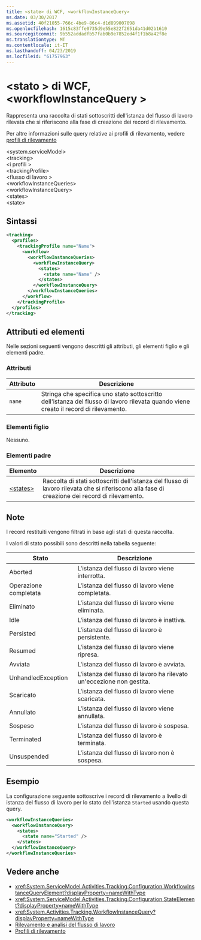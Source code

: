 ```yaml
---
title: <state> di WCF, <workflowInstanceQuery>
ms.date: 03/30/2017
ms.assetid: 40f21055-766c-4be9-86c4-d1d899007098
ms.openlocfilehash: 1615c83ffe0735d9e55e822f2651da41d02b1610
ms.sourcegitcommit: 9b552addadfb57fab0b9e7852ed4f1f1b8a42f8e
ms.translationtype: MT
ms.contentlocale: it-IT
ms.lasthandoff: 04/23/2019
ms.locfileid: "61757963"
---
```

# <a name="state-of-wcf-workflowinstancequery"></a>\<stato > di WCF, \<workflowInstanceQuery >
Rappresenta una raccolta di stati sottoscritti dell'istanza del flusso di lavoro rilevata che si riferiscono alla fase di creazione dei record di rilevamento.  
  
 Per altre informazioni sulle query relative ai profili di rilevamento, vedere [profili di rilevamento](../../../../../docs/framework/windows-workflow-foundation/tracking-profiles.md)  
  
\<system.serviceModel>  
\<tracking>  
\<i profili >  
\<trackingProfile>  
\<flusso di lavoro >  
\<workflowInstanceQueries>  
\<workflowInstanceQuery>  
\<states>  
\<state>  
  
## <a name="syntax"></a>Sintassi  
  
```xml  
<tracking>
  <profiles>
    <trackingProfile name="Name">
      <workflow>
        <workflowInstanceQueries>
          <workflowInstanceQuery>
            <states>
              <state name="Name" />
            </states>
          </workflowInstanceQuery>
        </workflowInstanceQueries>
      </workflow>
    </trackingProfile>
  </profiles>
</tracking>
```  
  
## <a name="attributes-and-elements"></a>Attributi ed elementi

Nelle sezioni seguenti vengono descritti gli attributi, gli elementi figlio e gli elementi padre.
  
### <a name="attributes"></a>Attributi

|Attributo|Descrizione|  
|---------------|-----------------|  
|`name`|Stringa che specifica uno stato sottoscritto dell'istanza del flusso di lavoro rilevata quando viene creato il record di rilevamento.|  
  
### <a name="child-elements"></a>Elementi figlio

Nessuno.

### <a name="parent-elements"></a>Elementi padre

|Elemento|Descrizione|  
|-------------|-----------------|  
|[\<states>](states-of-wcf-workflowinstancequery.md)|Raccolta di stati sottoscritti dell'istanza del flusso di lavoro rilevata che si riferiscono alla fase di creazione dei record di rilevamento.|  
  
## <a name="remarks"></a>Note  

I record restituiti vengono filtrati in base agli stati di questa raccolta.  
  
I valori di stato possibili sono descritti nella tabella seguente:
  
|Stato|Descrizione|  
|-----------|-----------------|  
|Aborted|L'istanza del flusso di lavoro viene interrotta.|  
|Operazione completata|L'istanza del flusso di lavoro viene completata.|  
|Eliminato|L'istanza del flusso di lavoro viene eliminata.|  
|Idle|L'istanza del flusso di lavoro è inattiva.|  
|Persisted|L'istanza del flusso di lavoro è persistente.|  
|Resumed|L'istanza del flusso di lavoro viene ripresa.|  
|Avviata|L'istanza del flusso di lavoro è avviata.|  
|UnhandledException|L'istanza del flusso di lavoro ha rilevato un'eccezione non gestita.|  
|Scaricato|L'istanza del flusso di lavoro viene scaricata.|  
|Annullato|L'istanza del flusso di lavoro viene annullata.|  
|Sospeso|L'istanza del flusso di lavoro è sospesa.|  
|Terminated|L'istanza del flusso di lavoro è terminata.|  
|Unsuspended|L'istanza del flusso di lavoro non è sospesa.|  
  
## <a name="example"></a>Esempio

La configurazione seguente sottoscrive i record di rilevamento a livello di istanza del flusso di lavoro per lo stato dell'istanza `Started` usando questa query.  
  
```xml  
<workflowInstanceQueries>
  <workflowInstanceQuery>
    <states>
      <state name="Started" />
    </states>
  </workflowInstanceQuery>
</workflowInstanceQueries>
```  
  
## <a name="see-also"></a>Vedere anche

- <xref:System.ServiceModel.Activities.Tracking.Configuration.WorkflowInstanceQueryElement?displayProperty=nameWithType>
- <xref:System.ServiceModel.Activities.Tracking.Configuration.StateElement?displayProperty=nameWithType>
- <xref:System.Activities.Tracking.WorkflowInstanceQuery?displayProperty=nameWithType>
- [Rilevamento e analisi del flusso di lavoro](../../../../../docs/framework/windows-workflow-foundation/workflow-tracking-and-tracing.md)
- [Profili di rilevamento](../../../../../docs/framework/windows-workflow-foundation/tracking-profiles.md)
